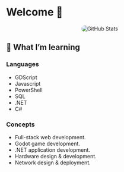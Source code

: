 # Welcome 👋

<div align="center">
  <img src="https://github-readme-stats.vercel.app/api?username=Mr3ENTLEY&show_icons=true&theme=radical&bg_color=0d1117&title_color=58a6ff&text_color=c9d1d9&icon_color=79ff97&hide_border=true" alt="GitHub Stats" style="border-radius: 25px; box-shadow: 0px 0px 25px rgba(255, 255, 255, 0.3);">
</div>

## 🌱 What I’m learning

### Languages

  - GDScript
  - Javascript
  - PowerShell
  - SQL
  - .NET
  - C#

### Concepts

  - Full-stack web development.
  - Godot game development.
  - .NET application development.
  - Hardware design & development.
  - Network design & deployment.

